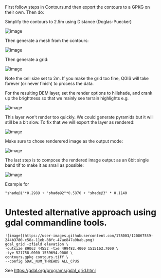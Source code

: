 


First follow steps in Contours.md then export the contours to a GPKG on their own. Then do:


Simplify the contours to 2.5m using Distance (Doglas-Puecker)

![image](https://user-images.githubusercontent.com/178003/120866157-44c5c280-c587-11eb-9498-6240727e2f56.png)

Then generate a mesh from the contours: 

![image](https://user-images.githubusercontent.com/178003/120866951-d4b83c00-c588-11eb-825f-13a3918e3adf.png)

Then generate a grid:

![image](https://user-images.githubusercontent.com/178003/120868141-34afe200-c58b-11eb-90d9-a9f5062ce78f.png)

Note the cell size set to 2m. If you make the grid too fine, QGIS will take forever (or never finish) to process the data.

For the resulting DEM layer, set the render options to hillshade, and crank up the brightness so that we mainly see terrain highlights e.g.

![image](https://user-images.githubusercontent.com/178003/120868344-c881ae00-c58b-11eb-8f60-5f9e92c22529.png)

This layer won't render too quickly. We could generate pyramids but it will still be a bit slow. To fix that we will export the layer as rendered:

![image](https://user-images.githubusercontent.com/178003/120868502-1a2a3880-c58c-11eb-85c1-4e762deb8c42.png)

Make sure to chose renderered image as the output mode:

![image](https://user-images.githubusercontent.com/178003/120868677-79884880-c58c-11eb-9ef3-dac4bac88322.png)

The last step is to compose the rendered image output as an 8bit single band tif to make it as small as possible:

![image](https://user-images.githubusercontent.com/178003/120869021-50b48300-c58d-11eb-9b46-113087ab28ec.png)


Example for

```
"shade@1"*0.2989 + "shade@2"*0.5870 + "shade@3" * 0.1140
```




# Untested alternative approach using gdal commandline tools.

```
![image](https://user-images.githubusercontent.com/178003/120867589-244b3780-c58a-11eb-88fc-47ae847a0bab.png)
gdal_grid -zfield elevation \
-outsize 89063 44552 -txe 499482.4000 1515163.7000 \
-tye 521758.0000 1559694.9000 \
contours.gpkg contours.tiff \
--config GDAL_NUM_THREADS ALL_CPUS
```

See https://gdal.org/programs/gdal_grid.html
